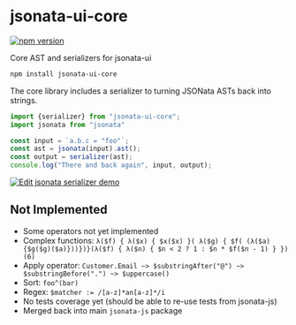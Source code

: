 # jsonata-ui-core

[![npm version](https://badge.fury.io/js/jsonata-ui-core.svg)](https://badge.fury.io/js/jsonata-ui-core)

Core AST and serializers for jsonata-ui

```sh
npm install jsonata-ui-core
```

The core library includes a serializer to turning JSONata ASTs back into strings.

```js
import {serializer} from "jsonata-ui-core";
import jsonata from "jsonata"

const input = `a.b.c = "foo"`;
const ast = jsonata(input).ast();
const output = serializer(ast);
console.log("There and back again", input, output);
```
[![Edit jsonata serializer demo](https://codesandbox.io/static/img/play-codesandbox.svg)](https://codesandbox.io/s/jsonata-serializer-demo-q67m3?fontsize=14)

## Not Implemented

 - Some operators not yet implemented
 - Complex functions: `λ($f) { λ($x) { $x($x) }( λ($g) { $f( (λ($a) {$g($g)($a)}))})}(λ($f) { λ($n) { $n < 2 ? 1 : $n * $f($n - 1) } })(6)`
 - Apply operator: `Customer.Email ~> $substringAfter("@") ~> $substringBefore(".") ~> $uppercase()`
 - Sort: `foo^(bar)`
 - Regex: `$matcher := /[a-z]*an[a-z]*/i`
 - No tests coverage yet (should be able to re-use tests from jsonata-js)
 - Merged back into main `jsonata-js` package
 
